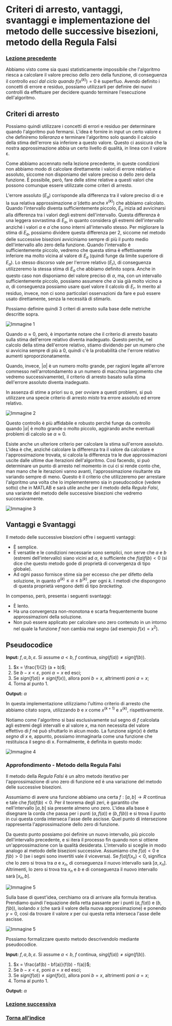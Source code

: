 # Criteri di arresto, vantaggi, svantaggi e implementazione del metodo delle successive bisezioni, metodo della Regula Falsi
### [Lezione precedente](Lezione1.md)

Abbiamo visto come sia quasi statisticamente impossibile che l'algoritmo riesca a calcolare il valore preciso dello zero della funzione, di conseguenza il controllo *esci dal ciclo quando* $f(x^{(k)}) = 0$ è superfluo. Avendo definito i concetti di errore e residuo, possiamo utilizzarli per definire dei nuovi controlli da effettuare per decidere quando terminare l'esecuzione dell'algoritmo.

## Criteri di arresto
Possiamo quindi utilizzare i concetti di errori e residuo per determinare quando l'algoritmo può fermarsi. L'idea è fornire in input un certo valore ε che definiremo *tolleranza* e terminare l'algoritmo solo quando il calcolo della stima dell'errore sia inferiore a questo valore. Questo ci assicura che la nostra approssimazione abbia un certo livello di qualità, in linea con il valore ε.

Come abbiamo accennato nella lezione precedente, in queste condizioni non abbiamo modo di calcolare direttamente i valori di errore relativo e assoluto, siccome non disponiamo del valore preciso α dello zero della funzione. È possibile, però, fare delle *stime* relative a questi valori che possono comunque essere utilizzate come criteri di arresto.

L'errore assoluto ($E_a$) corrisponde alla differenza tra il valore preciso di α e la sua relativa approssimazione $\dot α$ (detto anche $x^{(k)}$) che abbiamo calcolato. Quando l'intervallo diventa sufficientemente piccolo, $E_a$ inizia ad avvicinarsi alla differenza tra i valori degli estremi dell'intervallo. Questa differenza è una leggera sovrastima di $E_a$, in quanto considera gli estremi dell'intervallo anziché i valori $α$ e $\dot α$ che sono interni all'intervallo stesso. Per migliorare la stima di $E_a$, possiamo dividere questa differenza per 2, siccome nel metodo delle successive bisezioni avviciniamo sempre di più il punto medio dell'intervallo allo zero della funzione. Quando l'intervallo è sufficientemente piccolo, vedremo che questa stima è effettivamente inferiore ma molto vicina al valore di $E_a$ (quindi funge da limite superiore di $E_a$). Lo stesso discorso vale per l'errore relativo ($E_r$), di conseguenza utilizzeremo la stessa stima di $E_a$ che abbiamo definito sopra. Anche in questo caso non disponiamo del valore preciso di $α$, ma, con un intervallo sufficientemente piccolo, possiamo assumere che $\dot α$ sia già molto vicino a $α$, di conseguenza possiamo usare quel valore il calcolo di $E_r$. In merito al residuo, invece, non ci sono particolari osservazioni da fare e può essere usato direttamente, senza la necessità di stimarlo.

Possiamo definire quindi 3 criteri di arresto sulla base delle metriche descritte sopra.

![Immagine 1](Excalidraw/2025-03-08_13.48.24.excalidraw.svg)

Quando $α \approx 0$, però, è importante notare che il criterio di arresto basato sulla stima dell'errore relativo diventa inadeguato. Questo perché, nel calcolo della stima dell'errore relativo, stiamo dividendo per un numero che si avvicina sempre di più a 0, quindi c'è la probabilità che l'errore relativo aumenti sproporzionatamente.

Quando, invece, $|α|$ è un numero molto grande, per ragioni legate all'errore commesso nell'arrotondamento a un numero di macchina (argomento che vedremo successivamente), il criterio di arresto basato sulla stima dell'errore assoluto diventa inadeguato.

In assenza di stime a priori su α, per ovviare a questi problemi, si può utilizzare una specie criterio di arresto *misto* tra errore assoluto ed errore relativo.

![Immagine 2](Excalidraw/2025-03-08_14.07.24.excalidraw.svg)

Questo controllo è più affidabile e robusto perché funge da controllo quando $|α|$ è molto grande o molto piccolo, aggirando anche eventuali problemi di calcolo se $α \approx 0$.

Esiste anche un ulteriore criterio per calcolare la stima sull'errore assoluto. L'idea è che, anziché calcolare la differenza tra il valore da calcolare e l'approssimazione trovata, si calcola la differenza tra le due approssimazioni uscite dalle ultime due iterazioni dell'algoritmo. Così facendo, si può determinare un punto di arresto nel momento in cui ci si rende conto che, man mano che le iterazioni vanno avanti, l'approssimazione risultante sta variando sempre di meno. Questo è il criterio che utilizzeremo per arrestare l'algoritmo una volta che lo implementeremo sia in pseudocodice (vedere sotto) che in MATLAB e sarà utile anche per il metodo della *Regula Falsi*, una variante del metodo delle successive bisezioni che vedremo successivamente.

![Immagine 3](Excalidraw/2025-03-08_14.15.28.excalidraw.svg)

## Vantaggi e Svantaggi
Il metodo delle successive bisezioni offre i seguenti vantaggi:
- È semplice.
- È versatile e le condizioni necessarie sono semplici, non serve che $a$ e $b$ (estremi dell'intervallo) siano vicini ad $α$, è sufficiente che $f(a)f(b) < 0$ (si dice che questo metodo gode di proprietà di convergenza di tipo globale).
- Ad ogni passo fornisce stime sia per eccesso che per difetto della soluzione, in quanto $a^{(k)} \leq α \leq b^{(k)}$, per ogni $k$. I metodi che dispongono di questa proprietà vengono detti di tipo *bracketing*.

In compenso, però, presenta i seguenti svantaggi:
- È lento.
- Ha una convergenza non-monotona e scarta frequentemente buone approssimazioni della soluzione.
- Non può essere applicato per calcolare uno zero contenuto in un intorno nel quale la funzione $f$ non cambia mai segno (ad esempio $f(x) = x^2$).

## Pseudocodice
**Input:** $f, a, b, ε$. Si assume $a < b$, $f$ continua, $sing(f(a)) \neq sign(f(b))$.

1. $x = \frac{1}{2} (a + b)$;
2. Se $b - x < ε$, poni $α = x$ ed esci;
3. Se $sign(f(a)) \neq sign(f(x))$, allora poni $b = x$, altrimenti poni $a = x$;
4. Torna al punto 1.

**Output:** $α$

In questa implementazione utilizziamo l'ultimo criterio di arresto che abbiamo citato sopra, utilizzando $b$ e $x$ come $x^{(k+1)}$ e $x^{(k)}$, rispettivamente.

Notiamo come l'algoritmo si basi esclusivamente sul segno di $f$ calcolata agli estremi degli intervalli e al valore $x$, ma non necessita del valore effettivo di $f$ né può sfruttarlo in alcun modo. La funzione $sign(x)$ è detta *segno di x* e, appunto, possiamo immaginarla come una funzione che restituisca il segno di x. Formalmente, è definita in questo modo:

![Immagine 4](Excalidraw/2025-03-08_14.45.57.excalidraw.svg)

### Approfondimento - Metodo della Regula Falsi
Il metodo della *Regula Falsi* è un altro metodo iterativo per l'approssimazione di uno zero di funzione ed è una variazione del metodo delle successive bisezioni.

Assumiamo di avere una funzione abbiamo una certa $f: [a, b] \rightarrow R$ continua e tale che $f(a)f(b) < 0$. Per il teorema degli zeri, è garantito che nell'intervallo $[a, b]$ sia presente almeno uno zero. L'idea alla base è disegnare la corda che passa per i punti $(a, f(a))$ e $(b, f(b))$ e si trova il punto in cui questa corda interseca l'asse delle ascisse. Quel punto di intersezione rappresenta l'approssimazione dello zero di funzione. 

Da questo punto possiamo poi definire un nuovo intervallo, più piccolo dell'intervallo precedente, e si itera il processo fin quando non si ottiene un'approssimazione con la qualità desiderata. L'intervallo si sceglie in modo analogo al metodo delle bisezioni successive. Assumiamo che $f(a) < 0$ e $f(b) > 0$ (se i segni sono invertiti vale il viceversa). Se $f(a) f(x_n) < 0$, significa che lo zero si trova tra $a$ e $x_n$, di conseguenza il nuovo intervallo sarà $[a, x_n]$. Altrimenti, lo zero si trova tra $x_n$ e $b$ e di conseguenza il nuovo intervallo sarà $[x_n, b]$.

![Immagine 5](Excalidraw/2025-03-21_21.55.19.excalidraw.svg)

Sulla base di quest'idea, cerchiamo ora di arrivare alla formula iterativa. Prendiamo quindi l'equazione della retta passante per i punti $(a, f(a))$ e $(b, f(b))$, isolando $x$ (che sarà il valore della nuova approssimazione) e ponendo $y = 0$, così da trovare il valore $x$ per cui questa retta interseca l'asse delle ascisse. 

![Immagine 5](Excalidraw/2025-03-21_22.00.29.excalidraw.svg)

Possiamo formalizzare questo metodo descrivendolo mediante pseudocodice.

**Input:** $f, a, b, ε$. Si assume $a < b$, $f$ continua, $sing(f(a)) \neq sign(f(b))$.

1. $x = \frac{af(b) - bf(a)}{f(b) - f(a)}$;
2. Se $b - x < ε$, poni $α = x$ ed esci;
3. Se $sign(f(a)) \neq sign(f(x))$, allora poni $b = x$, altrimenti poni $a = x$;
4. Torna al punto 1.

**Output:** $α$
### [Lezione successiva](Lezione3.md)
### [Torna all'indice](../README.md)